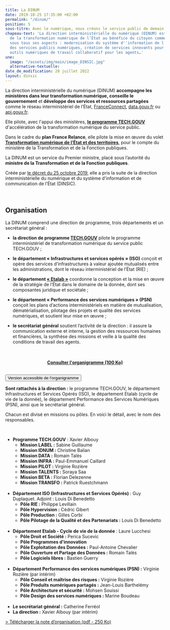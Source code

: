 ```yaml
---
title: La DINUM
date: 2019-10-25 17:35:00 +02:00
permalink: "/dinum/"
position: 5
sous-titre: Avec le numérique, nous créons le service public de demain
chapeau-text: 'La direction interministérielle du numérique (DINUM) est en charge
  de la transformation numérique de l’État au bénéfice du citoyen comme de l''agent,
  sous tous ses aspects : modernisation du système d''information de l''État, qualité
  des services publics numériques, création de services innovants pour les citoyens,
  outils numériques de travail collaboratif pour les agents…'
une:
  image: "/assets/img/main/image_DINSIC.jpg"
  alternative-textuelle: 
date_de_modification: 28 juillet 2022
layout: dinsic
---
```


La direction interministérielle du numérique (DINUM) **accompagne les ministères dans leur transformation numérique, conseille le gouvernement** et **développe des services et ressources partagées** comme le réseau interministériel de l’État, [FranceConnect](https://franceconnect.gouv.fr), [data.gouv.fr](https://www.data.gouv.fr) ou [api.gouv.fr](https://api.gouv.fr).

Elle pilote, avec l'appui des ministères, **[le programme TECH.GOUV](/publications/tech-gouv-strategie-et-feuille-de-route-2019-2021/)** d'accélération de la transformation numérique du service public.

Dans le cadre du **plan France Relance**, elle pilote la mise en œuvre du volet **[Transformation numérique de l’État et des territoires](https://france-relance.transformation.gouv.fr/ "Transformation numérique de l’État et des territoires - Lien externe")**, pour le compte du ministère de la Transformation et de la Fonction publiques.

La DINUM est un service du Premier ministre, placé sous l’autorité du **ministre de la Transformation et de la Fonction publiques**.

Créée par [le décret du 25 octobre 2019](https://www.legifrance.gouv.fr/affichTexte.do?cidTexte=JORFTEXT000039281619 "Le décret du 25 octobre 2019 - Lien externe"), elle a pris la suite de la direction interministérielle du numérique et du système d'information et de communication de l’État (DINSIC).
<br>
<br>
<br>

## **Organisation**

La DINUM comprend une direction de programme, trois départements et un secrétariat général :

* **la direction de programme [TECH.GOUV](/publications/tech-gouv-strategie-et-feuille-de-route-2019-2021/)** pilote le programme interministériel de transformation numérique du service public TECH.GOUV ;

* **le département « Infrastructures et services opérés » (ISO)** conçoit et opère des services d’infrastructures à valeur ajoutée mutualisés entre les administrations, dont le réseau interministériel de l’État (RIE) ;

* **le département [« Etalab »](https://www.etalab.gouv.fr/ "Etalab - Lien externe")** coordonne la conception et la mise en œuvre de la stratégie de l’État dans le domaine de la donnée, dont ses composantes juridique et sociétale ;

* **le département « Performance des services numériques » (PSN)** conçoit les plans d’actions interministériels en matière de mutualisation, dématérialisation, pilotage des projets et qualité des services numériques, et soutient leur mise en œuvre ;

* **le secrétariat général** soutient l’activité de la direction : il assure la communication externe et interne, la gestion des ressources humaines et financières, la synthèse des missions et veille à la qualité des conditions de travail des agents.
<br>
<br>

<div align="center" style="margin-bottom: 30px"><a href="/uploads/Organigramme_DINUM.PDF" class="button"><b>Consulter l'organigramme (100 Ko)</b></a></div>

<script>
function myFunction(id) {
  let x = document.getElementById(id);
  let button = document.getElementById("accordion-button");

  if (x.className.indexOf("show") == -1) {
    x.className += " show";
    button.className += " is-active"
  } else {
    x.className = x.className.replace(" show", "");
    button.className = button.className.replace(" is-active", "");
  }
}
</script>

<div class="margin-bottom-3 accordion no-bullet" data-allow-all-closed="true">
<div class="accordion-item">
<button onclick="myFunction('organigramme')" id="accordion-button" class="accordion-title" aria-controls="organigramme" aria-expanded="false">Version accessible de l'organigramme</button>
<div class="accordion-content" id="organigramme">
<p><b>Sont rattachés à la direction&nbsp;:</b> le programme TECH.GOUV, le département Infrastructures et Services Opérés (ISO), le département Etalab (cycle de vie de la donnée), le département Performance des Services Numériques (PSN), ainsi que le secrétariat général.</p>
<p>Chacun est divisé en missions ou pôles. En voici le détail, avec le nom des responsables.</p>
<br>
<ul><li><b>Programme TECH.GOUV</b>&nbsp;: Xavier Albouy
  <ul>
    <li><b>Mission LABEL&nbsp;:</b> Sabine Guillaume</li>
    <li><b>Mission IDNUM&nbsp;:</b> Christine Balian</li>
    <li><b>Mission DATA&nbsp;:</b> Romain Talès</li>
    <li><b>Mission INFRA&nbsp;:</b> Paul-Emmanuel Caillard</li>
    <li><b>Mission PILOT&nbsp;:</b> Virginie Rozière</li>
    <li><b>Mission TALENTS&nbsp;:</b> Soraya Saa</li>
    <li><b>Mission BETA&nbsp;:</b> Florian Delezenne</li>
    <li><b>Mission TRANSFO&nbsp;:</b> Patrick Ruestchmann</li>
  </ul><br></li>

<li><b>Département ISO (Infrastructures et Services Opérés)</b>&nbsp;: Guy Duplaquet. Adjoint&nbsp;: Louis Di Benedetto
  <ul>
    <li><b>Pôle RIE&nbsp;:</b> Philippe Levillain</li>
    <li><b>Pôle Hypervision&nbsp;:</b> Cédric Gibert</li>
    <li><b>Pôle Production&nbsp;:</b> Gilles Corbi</li>
    <li><b>Pôle Pilotage de la Qualité et des Partenariats&nbsp;:</b> Louis Di Benedetto</li>
  </ul><br></li>

<li><b>Département Etalab - Cycle de vie de la donnée</b>&nbsp;: Laure Lucchesi
  <ul>
    <li><b>Pôle Droit et Société&nbsp;:</b> Perica Sucevic</li>
    <li><b>Pôle Programmes d'innovation</b></li>
    <li><b>Pôle Exploitation des Données&nbsp;:</b> Paul-Antoine Chevalier</li>
    <li><b>Pôle Ouverture et Partage des Données&nbsp;:</b> Romain Talès</li>
    <li><b>Pôle Logiciels libres&nbsp;:</b> Bastien Guerry</li>
  </ul><br></li>

<li><b>Département Performance des services numériques (PSN)&nbsp;:</b> Virginie Rozière (par intérim)
  <ul>
    <li><b>Pôle Conseil et maîtrise des risques&nbsp;:</b> Virginie Rozière</li>
    <li><b>Pôle Produits numériques partagés&nbsp;:</b> Jean-Louis Barthelémy</li>
    <li><b>Pôle Architecture et sécurité&nbsp;:</b> Mohsen Souissi</li>
    <li><b>Pôle Design des services numériques&nbsp;:</b> Marine Boudeau</li>
  </ul><br></li>

<li><b>Le secrétariat général&nbsp;:</b> Catherine Ferréol</li>
<li><b>La direction :</b> Xavier Albouy (par intérim)</li>
</ul>
</div>
</div>
</div>


[> Télécharger la note d’organisation (pdf - 250 Ko)](/uploads/note_organisation_DINUM_20200301-d030a7.pdf)


